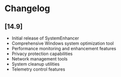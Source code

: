 # Changelog

## [14.9]
- Initial release of SystemEnhancer
- Comprehensive Windows system optimization tool
- Performance monitoring and enhancement features
- Privacy protection capabilities
- Network management tools
- System cleanup utilities
- Telemetry control features
